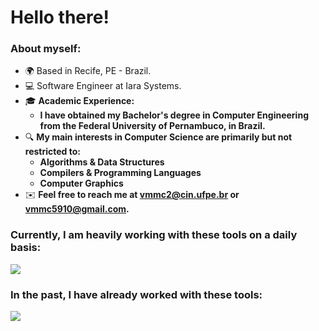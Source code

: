 Hello there!
=====================================================================================================================================================

<!--Software Engineer
--------------------------------------------------------------------------------
-->

### About myself:
* 🌍  Based in Recife, PE - Brazil.
* 💻 Software Engineer at Iara Systems.
* 🎓 __Academic Experience:__
  * __I have obtained my Bachelor's degree in Computer Engineering from the Federal University of Pernambuco, in Brazil.__
* 🔍 __My main interests in Computer Science are primarily but not restricted to:__
  * __Algorithms & Data Structures__
  * __Compilers & Programming Languages__
  * __Computer Graphics__
* ✉️  __Feel free to reach me at [vmmc2@cin.ufpe.br](mailto:vmmc2@cin.ufpe.br) or [vmmc5910@gmail.com](mailto:vmmc5910@gmail.com).__

### Currently, I am heavily working with these tools on a daily basis:
<p align="left">
  <a href="https://skillicons.dev">
    <img src="https://skillicons.dev/icons?i=cpp,python,cmake,opencv,docker" />
  </a>
</p>

### In the past, I have already worked with these tools:
<p align="left">
  <a href="https://skillicons.dev">
    <img src="https://skillicons.dev/icons?i=ts,js,html,css,react,tailwind,django,express,node,postgresql" />
  </a>
</p>
